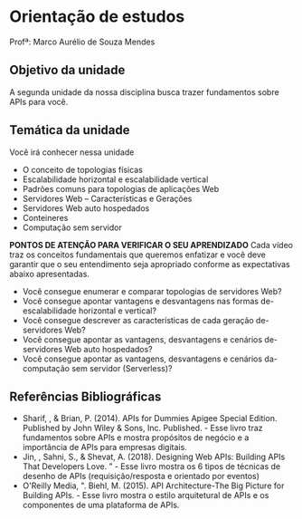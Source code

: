 # Orientação de estudos

Profª: Marco Aurélio de Souza Mendes

## Objetivo da unidade

A segunda unidade da nossa disciplina busca trazer fundamentos sobre APIs para você.

## Temática da unidade

Você irá conhecer nessa unidade

- O conceito de topologias físicas
- Escalabilidade horizontal e escalabilidade vertical
- Padrões comuns para topologias de aplicações Web
- Servidores Web – Características e Gerações
- Servidores Web auto hospedados
- Conteineres
- Computação sem servidor

**PONTOS DE ATENÇÃO PARA VERIFICAR O SEU APRENDIZADO**
Cada vídeo traz os conceitos fundamentais que queremos enfatizar e você deve garantir que o seu entendimento seja apropriado conforme as expectativas abaixo apresentadas.

- Você consegue enumerar e comparar topologias de servidores Web?
- Você consegue apontar vantagens e desvantagens nas formas de- escalabilidade horizontal e vertical?
- Você consegue descrever as características de cada geração de- servidores Web?
- Você consegue apontar as vantagens, desvantagens e cenários de- servidores Web auto hospedados?
- Você consegue apontar as vantagens, desvantagens e cenários da- computação sem servidor (Serverless)?


## Referências Bibliográficas

- Sharif, , & Brian, P. (2014). APIs for Dummies Apigee Special Edition. Published by John Wiley & Sons, Inc. Published. - Esse livro traz fundamentos sobre APIs e mostra propósitos de negócio e a importância de APIs para empresas digitais.
- Jin, , Sahni, S., & Shevat, A. (2018). Designing Web APIs: Building APIs That Developers Love. ” - Esse livro mostra os 6 tipos de técnicas de desenho de APIs (requisição/resposta e orientado por eventos)
- O'Reilly Media, ". Biehl, M. (2015). API Architecture-The Big Picture for Building APIs. - Esse livro mostra o estilo arquitetural de APIs e os componentes de uma plataforma de APIs.

